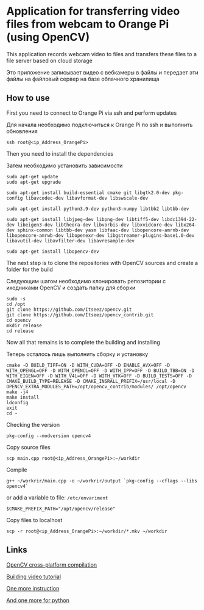 # Application for transferring video files from webcam to Orange Pi (using OpenCV)

This application records webcam video to files and transfers these files to a file server based on cloud storage

Это приложение записывает видео с вебкамеры в файлы и передает эти файлы на файловый сервер на базе облачного хранилища

## How to use

First you need to connect to Orange Pi via ssh and perform updates

Для начала необходимо подключиться к Orange Pi по ssh и выполнить обновления

    ssh root@<ip_Address_OrangePi>

Then you need to install the dependencies

Затем необходимо установить зависимости

    sudo apt-get update
    sudo apt-get upgrade

    sudo apt-get install build-essential cmake git libgtk2.0-dev pkg-config libavcodec-dev libavformat-dev libswscale-dev

    sudo apt-get install python3.9-dev python3-numpy libtbb2 libtbb-dev 

    sudo apt-get install libjpeg-dev libpng-dev libtiff5-dev libdc1394-22-dev libeigen3-dev libtheora-dev libvorbis-dev libxvidcore-dev libx264-dev sphinx-common libtbb-dev yasm libfaac-dev libopencore-amrnb-dev libopencore-amrwb-dev libopenexr-dev libgstreamer-plugins-base1.0-dev libavutil-dev libavfilter-dev libavresample-dev

    sudo apt-get install libopencv-dev

The next step is to clone the repositories with OpenCV sources and create a folder for the build

Следующим шагом необходимо клонировать репозитории с иходниками OpenCV и создать папку для сборки

    sudo -s
    cd /opt
    git clone https://github.com/Itseez/opencv.git
    git clone https://github.com/Itseez/opencv_contrib.git
    cd opencv
    mkdir release 
    cd release


Now all that remains is to complete the building and installing

Теперь осталось лишь выполнить сборку и установку

    cmake -D BUILD_TIFF=ON -D WITH_CUDA=OFF -D ENABLE_AVX=OFF -D WITH_OPENGL=OFF -D WITH_OPENCL=OFF -D WITH_IPP=OFF -D BUILD_TBB=ON -D WITH_EIGEN=OFF -D WITH_V4L=OFF -D WITH_VTK=OFF -D BUILD_TESTS=OFF -D CMAKE_BUILD_TYPE=RELEASE -D CMAKE_INSRALL_PREFIX=/usr/local -D OPENCV_EXTRA_MODULES_PATH=/opt/opencv_contrib/modules/ /opt/opencv
    make -j4
    make install
    ldconfig
    exit
    cd ~

Checking the version

    pkg-config --modversion opencv4

Copy source files

    scp main.cpp root@<ip_Address_OrangePi>:~/workdir

Compile

    g++ ~/workrir/main.cpp -o ~/workrir/output `pkg-config --cflags --libs opencv4`

or add a variable to file: `/etc/envariment`

    $CMAKE_PREFIX_PATH="/opt/opencv/release"

Copy files to localhost

    scp -r root@<ip_Address_OrangePi>:~/workdir/*.mkv ~/workdir

## Links

[OpenCV cross-platform compilation](https://docs.opencv.org/master/d0/d76/tutorial_arm_crosscompile_with_cmake.html)

[Building video tutorial](https://www.youtube.com/watch?v=6pABIQl1ZP0)

[One more instruction](http://techawarey.com/programming/install-opencv-c-c-in-ubuntu-18-04-lts-step-by-step-guide/)

[And one more for python](https://robotclass.ru/articles/raspberrypi-3-opencv-3-install/)
